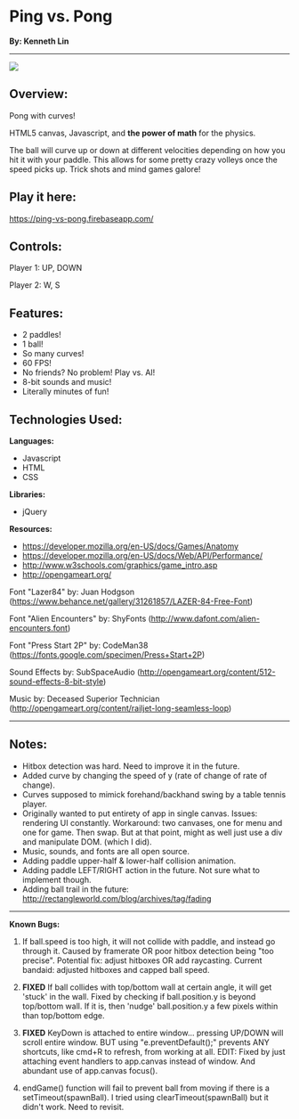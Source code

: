 # Ping vs. Pong
**By: Kenneth Lin**
***********************

![](https://firebasestorage.googleapis.com/v0/b/ping-vs-pong.appspot.com/o/Screen%20Shot%202016-11-22%20at%2012.39.26%20PM.png?alt=media&token=c90af297-0be5-463e-8ceb-ce15eb4f4838) 

## Overview: 

Pong with curves! 

HTML5 canvas, Javascript, and **the power of math** for the physics.

The ball will curve up or down at different velocities depending on how you hit it with your paddle. This allows for some pretty crazy volleys once the speed picks up. Trick shots and mind games galore!

## Play it here:

https://ping-vs-pong.firebaseapp.com/

## Controls: 

Player 1: UP, DOWN

Player 2: W, S

## Features: 

* 2 paddles!
* 1 ball!
* So many curves!
* 60 FPS!
* No friends? No problem! Play vs. AI!
* 8-bit sounds and music!
* Literally minutes of fun! 

## Technologies Used: 

**Languages:** 
* Javascript
* HTML
* CSS

**Libraries:** 
* jQuery

**Resources:** 
* https://developer.mozilla.org/en-US/docs/Games/Anatomy
* https://developer.mozilla.org/en-US/docs/Web/API/Performance/
* http://www.w3schools.com/graphics/game_intro.asp
* http://opengameart.org/

Font "Lazer84" by: Juan Hodgson (https://www.behance.net/gallery/31261857/LAZER-84-Free-Font)

Font "Alien Encounters" by: ShyFonts (http://www.dafont.com/alien-encounters.font)

Font "Press Start 2P" by: CodeMan38 (https://fonts.google.com/specimen/Press+Start+2P)

Sound Effects by: SubSpaceAudio (http://opengameart.org/content/512-sound-effects-8-bit-style)

Music by: Deceased Superior Technician (http://opengameart.org/content/railjet-long-seamless-loop)

*************************
## Notes: 

- Hitbox detection was hard. Need to improve it in the future.
- Added curve by changing the speed of y (rate of change of rate of change).
- Curves supposed to mimick forehand/backhand swing by a table tennis player.
- Originally wanted to put entirety of app in single canvas. Issues: rendering UI constantly. Workaround: two canvases, one for menu and one for game. Then swap. But at that point, might as well just use a div and manipulate DOM. (which I did).
- Music, sounds, and fonts are all open source.
- Adding paddle upper-half & lower-half collision animation.
- Adding paddle LEFT/RIGHT action in the future. Not sure what to implement though.
- Adding ball trail in the future: http://rectangleworld.com/blog/archives/tag/fading

*************************
**Known Bugs:** 

1. If ball.speed is too high, it will not collide with paddle, and instead go through it. Caused by framerate OR poor hitbox detection being "too precise". Potential fix: adjust hitboxes OR add raycasting. Current bandaid: adjusted hitboxes and capped ball speed.

2. **FIXED** If ball collides with top/bottom wall at certain angle, it will get 'stuck' in the wall. Fixed by checking if ball.position.y is beyond top/bottom wall. If it is, then 'nudge' ball.position.y a few pixels within than top/bottom edge. 

3. **FIXED** KeyDown is attached to entire window... pressing UP/DOWN will scroll entire window.  BUT using "e.preventDefault();" prevents ANY shortcuts, like cmd+R to refresh, from working at all. EDIT: Fixed by just attaching event handlers to app.canvas instead of window. And abundant use of  app.canvas focus().

4. endGame() function will fail to prevent ball from moving if there is a setTimeout(spawnBall).  I tried using clearTimeout(spawnBall) but it didn't work. Need to revisit.
